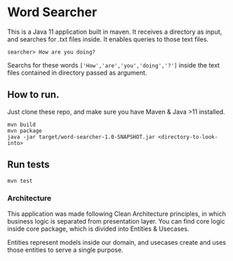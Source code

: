 # Word Searcher

This is a Java 11 application built in maven. It receives a directory as input, and searches for .txt files inside. It enables queries to those text files.

```
searcher> How are you doing?
```

Searchs for these words `['How','are','you','doing','?']` inside the text files contained in directory passed as argument.

## How to run.

Just clone these repo, and make sure you have Maven & Java >11 installed.

````
mvn build
mvn package
java -jar target/word-searcher-1.0-SNAPSHOT.jar <directory-to-look-into>
````

## Run tests

```
mvn test
```

### Architecture

This application was made following Clean Architecture principles, in which business logic is separated from presentation layer. You can find core logic inside core package, which is divided into Entities & Usecases.

Entities represent models inside our domain, and usecases create and uses those entities to serve a single purpose.